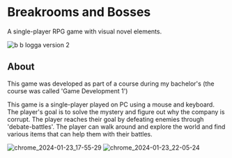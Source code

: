 # Breakrooms and Bosses

A single-player RPG game with visual novel elements.

![b b logga version 2](https://github.com/Ploxo/BreakroomsAndBosses/assets/47030482/67aeaf8b-d05a-4e34-b3fe-03f078f7ebf1)

## About

This game was developed as part of a course during my bachelor's (the course was called 'Game Development 1')

This game is a single-player played on PC using a mouse and keyboard. The player's goal is to solve the mystery and figure out why the company is corrupt. The player reaches their goal by defeating enemies through 'debate-battles'. The player can walk around and explore the world and find various items that can help them with their battles.

![chrome_2024-01-23_17-55-29](https://github.com/Ploxo/BreakroomsAndBosses/assets/47030482/3bdd0d38-2966-4a3f-9678-c17e0282d032)
![chrome_2024-01-23_22-05-24](https://github.com/Ploxo/BreakroomsAndBosses/assets/47030482/7abec897-60e9-4851-868f-b96fcf9ba514)
